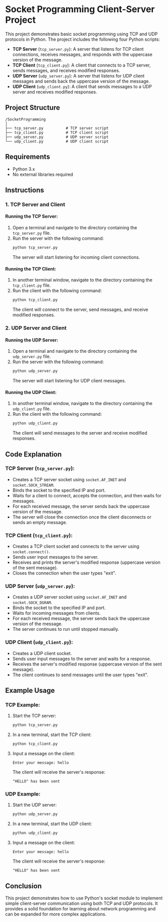 
# Socket Programming Client-Server Project

This project demonstrates basic socket programming using TCP and UDP protocols in Python. The project includes the following four Python scripts:

- **TCP Server** (`tcp_server.py`): A server that listens for TCP client connections, receives messages, and responds with the uppercase version of the message.
- **TCP Client** (`tcp_client.py`): A client that connects to a TCP server, sends messages, and receives modified responses.
- **UDP Server** (`udp_server.py`): A server that listens for UDP client messages and sends back the uppercase version of the message.
- **UDP Client** (`udp_client.py`): A client that sends messages to a UDP server and receives modified responses.

## Project Structure

```
/SocketProgramming
│
├── tcp_server.py          # TCP server script
├── tcp_client.py          # TCP client script
├── udp_server.py          # UDP server script
└── udp_client.py          # UDP client script
```

## Requirements

- Python 3.x
- No external libraries required

## Instructions

### 1. TCP Server and Client

#### **Running the TCP Server:**
1. Open a terminal and navigate to the directory containing the `tcp_server.py` file.
2. Run the server with the following command:
   ```bash
   python tcp_server.py
   ```
   The server will start listening for incoming client connections.

#### **Running the TCP Client:**
1. In another terminal window, navigate to the directory containing the `tcp_client.py` file.
2. Run the client with the following command:
   ```bash
   python tcp_client.py
   ```
   The client will connect to the server, send messages, and receive modified responses.

### 2. UDP Server and Client

#### **Running the UDP Server:**
1. Open a terminal and navigate to the directory containing the `udp_server.py` file.
2. Run the server with the following command:
   ```bash
   python udp_server.py
   ```
   The server will start listening for UDP client messages.

#### **Running the UDP Client:**
1. In another terminal window, navigate to the directory containing the `udp_client.py` file.
2. Run the client with the following command:
   ```bash
   python udp_client.py
   ```
   The client will send messages to the server and receive modified responses.

## Code Explanation

### **TCP Server (`tcp_server.py`):**
- Creates a TCP server socket using `socket.AF_INET` and `socket.SOCK_STREAM`.
- Binds the socket to the specified IP and port.
- Waits for a client to connect, accepts the connection, and then waits for messages.
- For each received message, the server sends back the uppercase version of the message.
- The server will close the connection once the client disconnects or sends an empty message.

### **TCP Client (`tcp_client.py`):**
- Creates a TCP client socket and connects to the server using `socket.connect()`.
- Sends user input messages to the server.
- Receives and prints the server's modified response (uppercase version of the sent message).
- Closes the connection when the user types "exit".

### **UDP Server (`udp_server.py`):**
- Creates a UDP server socket using `socket.AF_INET` and `socket.SOCK_DGRAM`.
- Binds the socket to the specified IP and port.
- Waits for incoming messages from clients.
- For each received message, the server sends back the uppercase version of the message.
- The server continues to run until stopped manually.

### **UDP Client (`udp_client.py`):**
- Creates a UDP client socket.
- Sends user input messages to the server and waits for a response.
- Receives the server's modified response (uppercase version of the sent message).
- The client continues to send messages until the user types "exit".

## Example Usage

### **TCP Example**:
1. Start the TCP server:
   ```bash
   python tcp_server.py
   ```
2. In a new terminal, start the TCP client:
   ```bash
   python tcp_client.py
   ```
3. Input a message on the client:
   ```
   Enter your message: hello
   ```
   The client will receive the server's response:
   ```
   "HELLO" has been sent
   ```

### **UDP Example**:
1. Start the UDP server:
   ```bash
   python udp_server.py
   ```
2. In a new terminal, start the UDP client:
   ```bash
   python udp_client.py
   ```
3. Input a message on the client:
   ```
   Enter your message: hello
   ```
   The client will receive the server's response:
   ```
   "HELLO" has been sent
   ```

## Conclusion

This project demonstrates how to use Python's socket module to implement simple client-server communication using both TCP and UDP protocols. It provides a solid foundation for learning about network programming and can be expanded for more complex applications.

